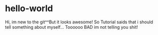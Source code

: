 # hello-world
Hi, im new to the git^^But it looks awesome!
So Tutorial saids that i should tell something about myself... Toooooo BAD im not telling you shit!
